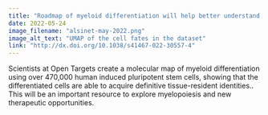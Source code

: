 ```yaml
---
title: "Roadmap of myeloid differentiation will help better understand immunity"
date: 2022-05-24
image_filename: "alsinet-may-2022.png"
image_alt_text: "UMAP of the cell fates in the dataset"
link: "http://dx.doi.org/10.1038/s41467-022-30557-4"
---
```

Scientists at Open Targets create a molecular map of myeloid differentiation using over 470,000 human induced pluripotent stem cells, showing that the differentiated cells are able to acquire definitive tissue-resident identities.. This will be an important resource to explore myelopoiesis and new therapeutic opportunities.
